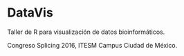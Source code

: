 # DataVis
Taller de R para visualización de datos bioinformáticos. 

Congreso Splicing 2016, ITESM Campus Ciudad de México.
